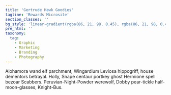 ```yaml
---
title: 'Gertrude Hawk Goodies'
tagline: 'Rewards Microsite'
section_classes: ''
bg_style: 'linear-gradient(rgba(86, 21, 98, 0.45), rgba(86, 21, 98, 0.45)), url(https://s3-us-west-2.amazonaws.com/s.cdpn.io/481345/ghawk_3.jpg)'
pre_html: ''
taxonomy:
  tag:
    - Graphic
    - Marketing
    - Branding
    - Photography
---
```

Alohamora wand elf parchment, Wingardium Leviosa hippogriff, house dementors betrayal. Holly, Snape centaur portkey ghost Hermione spell bezoar Scabbers. Peruvian-Night-Powder werewolf, Dobby pear-tickle half-moon-glasses, Knight-Bus.
